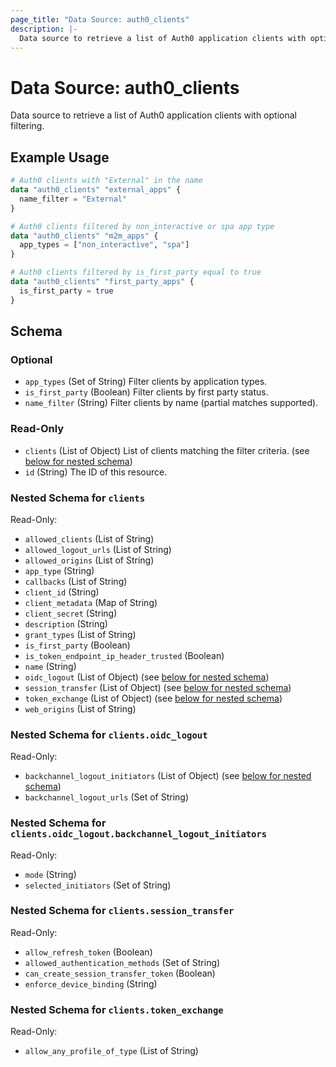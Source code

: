 ```yaml
---
page_title: "Data Source: auth0_clients"
description: |-
  Data source to retrieve a list of Auth0 application clients with optional filtering.
---
```


# Data Source: auth0_clients

Data source to retrieve a list of Auth0 application clients with optional filtering.

## Example Usage

```terraform
# Auth0 clients with "External" in the name
data "auth0_clients" "external_apps" {
  name_filter = "External"
}

# Auth0 clients filtered by non_interactive or spa app type
data "auth0_clients" "m2m_apps" {
  app_types = ["non_interactive", "spa"]
}

# Auth0 clients filtered by is_first_party equal to true
data "auth0_clients" "first_party_apps" {
  is_first_party = true
}
```

<!-- schema generated by tfplugindocs -->
## Schema

### Optional

- `app_types` (Set of String) Filter clients by application types.
- `is_first_party` (Boolean) Filter clients by first party status.
- `name_filter` (String) Filter clients by name (partial matches supported).

### Read-Only

- `clients` (List of Object) List of clients matching the filter criteria. (see [below for nested schema](#nestedatt--clients))
- `id` (String) The ID of this resource.

<a id="nestedatt--clients"></a>
### Nested Schema for `clients`

Read-Only:

- `allowed_clients` (List of String)
- `allowed_logout_urls` (List of String)
- `allowed_origins` (List of String)
- `app_type` (String)
- `callbacks` (List of String)
- `client_id` (String)
- `client_metadata` (Map of String)
- `client_secret` (String)
- `description` (String)
- `grant_types` (List of String)
- `is_first_party` (Boolean)
- `is_token_endpoint_ip_header_trusted` (Boolean)
- `name` (String)
- `oidc_logout` (List of Object) (see [below for nested schema](#nestedobjatt--clients--oidc_logout))
- `session_transfer` (List of Object) (see [below for nested schema](#nestedobjatt--clients--session_transfer))
- `token_exchange` (List of Object) (see [below for nested schema](#nestedobjatt--clients--token_exchange))
- `web_origins` (List of String)

<a id="nestedobjatt--clients--oidc_logout"></a>
### Nested Schema for `clients.oidc_logout`

Read-Only:

- `backchannel_logout_initiators` (List of Object) (see [below for nested schema](#nestedobjatt--clients--oidc_logout--backchannel_logout_initiators))
- `backchannel_logout_urls` (Set of String)

<a id="nestedobjatt--clients--oidc_logout--backchannel_logout_initiators"></a>
### Nested Schema for `clients.oidc_logout.backchannel_logout_initiators`

Read-Only:

- `mode` (String)
- `selected_initiators` (Set of String)



<a id="nestedobjatt--clients--session_transfer"></a>
### Nested Schema for `clients.session_transfer`

Read-Only:

- `allow_refresh_token` (Boolean)
- `allowed_authentication_methods` (Set of String)
- `can_create_session_transfer_token` (Boolean)
- `enforce_device_binding` (String)


<a id="nestedobjatt--clients--token_exchange"></a>
### Nested Schema for `clients.token_exchange`

Read-Only:

- `allow_any_profile_of_type` (List of String)


